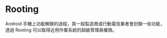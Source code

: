 [Title]: # (取得最高授權)
[Order]: # (100)

# Rooting

Android 手機上功能解鎖的過程，其一般製造商或行動電信業者會封鎖一些功能，透過 Rooting 可以取得近用作業系統的超級管理員權限。
